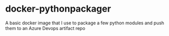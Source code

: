 # docker-pythonpackager
A basic docker image that I use to package a few python modules and push them to an Azure Devops artifact repo
